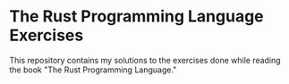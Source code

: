 # The Rust Programming Language Exercises

This repository contains my solutions to the exercises done while reading the book "The Rust Programming Language."